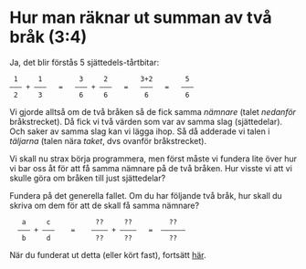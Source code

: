 Hur man räknar ut summan av två bråk (3:4)
==========================================

Ja, det blir förstås 5 sjättedels-tårtbitar:

     1     1         3     2        3+2        5
    ––– + –––   =   ––– + –––   =   –––   =   –––
     2     3         6     6         6         6

Vi gjorde alltså om de två bråken så de fick samma *nämnare* (talet *nedanför* bråkstrecket). Då fick vi två värden som var av samma slag (sjättedelar). Och saker av samma slag kan vi lägga ihop. Så då adderade vi talen i *täljarna* (talen nära *taket*, dvs ovanför bråkstrecket).

Vi skall nu strax börja programmera, men först måste vi fundera lite över hur vi bar oss åt för att få samma nämnare på de två bråken. Hur visste vi att vi skulle göra om bråken till just sjättedelar?

Fundera på det generella fallet. Om du har följande två bråk, hur skall du skriva om dem för att de skall få samma nämnare?

       a     c           ??     ??         ??
      ––– + –––    =    –––– + ––––   =  ––––––
       b     d           ??     ??         ??

När du funderat ut detta (eller kört fast), fortsätt [här](exercise4.md).
